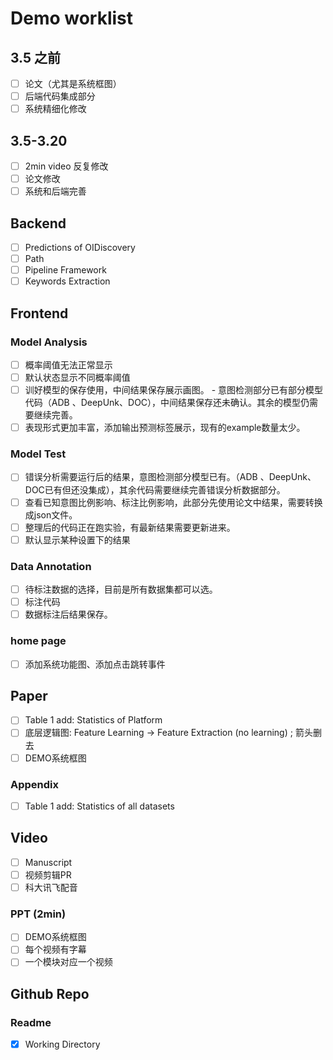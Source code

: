 # Demo worklist
## 3.5 之前
+ [ ] 论文（尤其是系统框图）
+ [ ] 后端代码集成部分
+ [ ] 系统精细化修改
## 3.5-3.20
+ [ ] 2min video 反复修改
+ [ ] 论文修改
+ [ ] 系统和后端完善

## Backend
+ [ ] Predictions of OIDiscovery
+ [ ] Path
+ [ ] Pipeline Framework
+ [ ] Keywords Extraction

## Frontend
### Model Analysis
+ [ ] 概率阈值无法正常显示
+ [ ] 默认状态显示不同概率阈值
+ [ ] 训好模型的保存使用，中间结果保存展示画图。
      - 意图检测部分已有部分模型代码（ADB 、DeepUnk、DOC），中间结果保存还未确认。其余的模型仍需要继续完善。
+ [ ] 表现形式更加丰富，添加输出预测标签展示，现有的example数量太少。

### Model Test
+ [ ] 错误分析需要运行后的结果，意图检测部分模型已有。（ADB 、DeepUnk、DOC已有但还没集成），其余代码需要继续完善错误分析数据部分。
+ [ ] 查看已知意图比例影响、标注比例影响，此部分先使用论文中结果，需要转换成json文件。
+ [ ] 整理后的代码正在跑实验，有最新结果需要更新进来。
+ [ ] 默认显示某种设置下的结果

### Data Annotation
+ [ ] 待标注数据的选择，目前是所有数据集都可以选。
+ [ ] 标注代码
+ [ ] 数据标注后结果保存。

### home page
+ [ ] 添加系统功能图、添加点击跳转事件



## Paper
+ [ ] Table 1 add: Statistics of Platform 
+ [ ] 底层逻辑图: Feature Learning -> Feature Extraction (no learning) ; 箭头删去
+ [ ] DEMO系统框图
### Appendix
+ [ ] Table 1 add: Statistics of all datasets

## Video
+ [ ] Manuscript
+ [ ] 视频剪辑PR
+ [ ] 科大讯飞配音
### PPT (2min)
+ [ ] DEMO系统框图
+ [ ] 每个视频有字幕
+ [ ] 一个模块对应一个视频

## Github Repo
### Readme
+ [x] Working Directory

